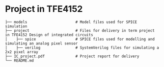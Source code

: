 # Project in TFE4152 

    ├── models                      # Model files used for SPICE simulation
    ├── project                     # Files for delivery in term project in TFE4152 Design of integrated circuits
    │    ├── spice                  # SPICE files used for modelling and simulating an analog pixel sensor
    │    ├── verilog                # SystemVerilog files for simulating a 2x2 pixel array
    ├── IC_project.pdf              # Project report for delivery
    └── README.md
<!---Files for delivery in term project in TFE4152 Design of integrated circuits

The report for the project is in IC_project.pdf --->
